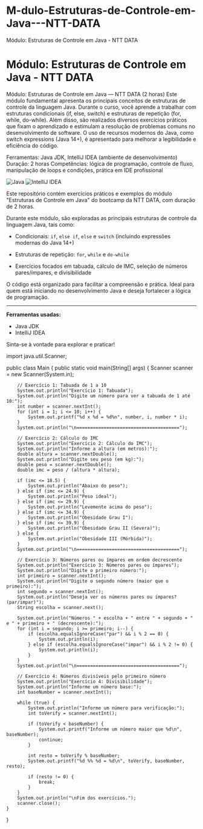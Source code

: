 # M-dulo-Estruturas-de-Controle-em-Java---NTT-DATA
Módulo: Estruturas de Controle em Java - NTT DATA

# Módulo: Estruturas de Controle em Java - NTT DATA

Módulo: Estruturas de Controle em Java — NTT DATA (2 horas)
Este módulo fundamental apresenta os principais conceitos de estruturas de controle da linguagem Java. Durante o curso, você aprende a trabalhar com estruturas condicionais (if, else, switch) e estruturas de repetição (for, while, do-while). Além disso, são realizados diversos exercícios práticos que fixam o aprendizado e estimulam a resolução de problemas comuns no desenvolvimento de software. O uso de recursos modernos do Java, como switch expressions (Java 14+), é apresentado para melhorar a legibilidade e eficiência do código.

Ferramentas: Java JDK, IntelliJ IDEA (ambiente de desenvolvimento)
Duração: 2 horas
Competências: lógica de programação, controle de fluxo, manipulação de loops e condições, prática em IDE profissional

![Java](https://img.shields.io/badge/Java-ED8B00?style=for-the-badge&logo=java&logoColor=white)
![IntelliJ IDEA](https://img.shields.io/badge/IntelliJ%20IDEA-000000?style=for-the-badge&logo=intellij-idea&logoColor=white)

Este repositório contém exercícios práticos e exemplos do módulo "Estruturas de Controle em Java" do bootcamp da NTT DATA, com duração de 2 horas.  

Durante este módulo, são exploradas as principais estruturas de controle da linguagem Java, tais como:

- Condicionais: `if`, `else if`, `else` e `switch` (incluindo expressões modernas do Java 14+)
- Estruturas de repetição: `for`, `while` e `do-while`


- Exercícios focados em tabuada, cálculo de IMC, seleção de números pares/ímpares, e divisibilidade

O código está organizado para facilitar a compreensão e prática. Ideal para quem está iniciando no desenvolvimento Java e deseja fortalecer a lógica de programação.

---

**Ferramentas usadas:**  
- Java JDK  
- IntelliJ IDEA  

Sinta-se à vontade para explorar e praticar!

import java.util.Scanner;

public class Main {
    public static void main(String[] args) {
        Scanner scanner = new Scanner(System.in);

        // Exercício 1: Tabuada de 1 a 10
        System.out.println("Exercício 1: Tabuada");
        System.out.println("Digite um número para ver a tabuada de 1 até 10:");
        int number = scanner.nextInt();
        for (int i = 1; i <= 10; i++) {
            System.out.printf("%d x %d = %d%n", number, i, number * i);
        }
        System.out.println("\n======================================");

        // Exercício 2: Cálculo do IMC
        System.out.println("Exercício 2: Cálculo do IMC");
        System.out.println("Informe a altura (em metros):");
        double altura = scanner.nextDouble();
        System.out.println("Digite seu peso (em kg):");
        double peso = scanner.nextDouble();
        double imc = peso / (altura * altura);

        if (imc <= 18.5) {
            System.out.println("Abaixo do peso");
        } else if (imc <= 24.9) {
            System.out.println("Peso ideal");
        } else if (imc <= 29.9) {
            System.out.println("Levemente acima do peso");
        } else if (imc <= 34.9) {
            System.out.println("Obesidade Grau I");
        } else if (imc <= 39.9) {
            System.out.println("Obesidade Grau II (Severa)");
        } else {
            System.out.println("Obesidade III (Mórbida)");
        }
        System.out.println("\n======================================");

        // Exercício 3: Números pares ou ímpares em ordem decrescente
        System.out.println("Exercício 3: Números pares ou ímpares");
        System.out.println("Digite o primeiro número:");
        int primeiro = scanner.nextInt();
        System.out.println("Digite o segundo número (maior que o primeiro):");
        int segundo = scanner.nextInt();
        System.out.println("Deseja ver os números pares ou ímpares? (par/impar)");
        String escolha = scanner.next();

        System.out.println("Números " + escolha + " entre " + segundo + " e " + primeiro + " (decrescente):");
        for (int i = segundo; i >= primeiro; i--) {
            if (escolha.equalsIgnoreCase("par") && i % 2 == 0) {
                System.out.println(i);
            } else if (escolha.equalsIgnoreCase("impar") && i % 2 != 0) {
                System.out.println(i);
            }
        }
        System.out.println("\n======================================");

        // Exercício 4: Números divisíveis pelo primeiro número
        System.out.println("Exercício 4: Divisibilidade");
        System.out.println("Informe um número base:");
        int baseNumber = scanner.nextInt();

        while (true) {
            System.out.println("Informe um número para verificação:");
            int toVerify = scanner.nextInt();

            if (toVerify < baseNumber) {
                System.out.printf("Informe um número maior que %d\n", baseNumber);
                continue;
            }

            int resto = toVerify % baseNumber;
            System.out.printf("%d %% %d = %d\n", toVerify, baseNumber, resto);

            if (resto != 0) {
                break;
            }
        }
        System.out.println("\nFim dos exercícios.");
        scanner.close();
    }
}
